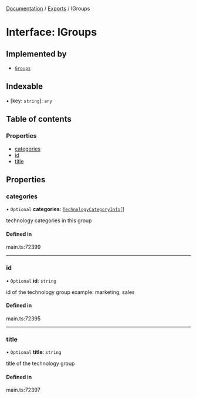 [Documentation](../README.md) / [Exports](../modules.md) / IGroups

# Interface: IGroups

## Implemented by

- [`Groups`](../classes/Groups.md)

## Indexable

▪ [key: `string`]: `any`

## Table of contents

### Properties

- [categories](IGroups.md#categories)
- [id](IGroups.md#id)
- [title](IGroups.md#title)

## Properties

### categories

• `Optional` **categories**: [`TechnologyCategoryInfo`](../classes/TechnologyCategoryInfo.md)[]

technology categories in this group

#### Defined in

main.ts:72399

___

### id

• `Optional` **id**: `string`

id of the technology group
example:
marketing, sales

#### Defined in

main.ts:72395

___

### title

• `Optional` **title**: `string`

title of the technology group

#### Defined in

main.ts:72397
